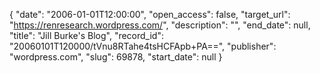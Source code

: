 {
  "date": "2006-01-01T12:00:00", 
  "open_access": false, 
  "target_url": "https://renresearch.wordpress.com/", 
  "description": "", 
  "end_date": null, 
  "title": "Jill Burke's Blog", 
  "record_id": "20060101T120000/tVnu8RTahe4tsHCFApb+PA==", 
  "publisher": "wordpress.com", 
  "slug": 69878, 
  "start_date": null
}

